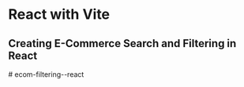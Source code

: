 # React with Vite

## Creating E-Commerce Search and Filtering in React
#   e c o m - f i l t e r i n g - - r e a c t  
 